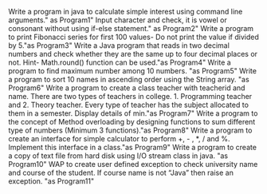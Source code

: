 Write a program in java to calculate simple interest using command line arguments." as Program1"
Input character and check, it is vowel or consonant without using if-else statement." as Program2"
Write a program to print Fibonacci series for first 100 values- Do not print the value if divided by 5."as Program3"
Write a Java program that reads in two decimal numbers and check whether they are the same up to four decimal places or not. Hint- Math.round() function can be used."as Program4"
Write a program to find maximum number among 10 numbers. "as Program5"
Write a program to sort 10 names in ascending order using the String array. "as Program6"
Write a program to create a class teacher with teacherid and name. There are two types of teachers in college. 1. Programming teacher and 2. Theory teacher. Every type of teacher has the subject allocated to them in a semester. Display details of min."as Program7"
Write a program to the concept of Method overloading by designing functions to sum different type of numbers (Minimum 3 functions)."as Program8"
Write a program to create an interface for simple calculator to perform +, - , *, / and %. Implement this interface in a class."as Program9"
Write a program to create a copy of text file from hard disk using I/O stream class in java. "as Program10"
WAP to create user defined exception to check university name and course of the student. If course name is not “Java” then raise an exception. "as Program11"
